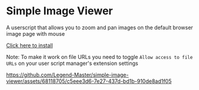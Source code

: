 # Simple Image Viewer

A userscript that allows you to zoom and pan images on the default browser image page with mouse

[Click here to install](https://github.com/Legend-Master/simple-image-viewer/raw/main/simple_image_viewer.user.js)

Note: To make it work on file URLs you need to toggle `Allow access to file URLs` on your user script manager's extension settings

https://github.com/Legend-Master/simple-image-viewer/assets/68118705/c5eee3d6-7e27-437d-bd1b-910de8ad1f05
